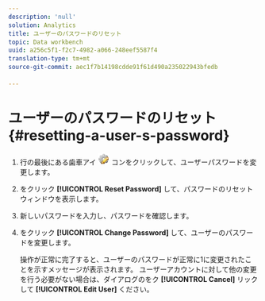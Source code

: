 ```yaml
---
description: 'null'
solution: Analytics
title: ユーザーのパスワードのリセット
topic: Data workbench
uuid: a256c5f1-f2c7-4982-a066-248eef5587f4
translation-type: tm+mt
source-git-commit: aec1f7b14198cdde91f61d490a235022943bfedb

---
```



# ユーザーのパスワードのリセット{#resetting-a-user-s-password}

1. 行の最後にある歯車アイ ![](assets/edit_icon.png) コンをクリックして、ユーザーパスワードを変更します。
1. をクリック **[!UICONTROL Reset Password]** して、パスワードのリセットウィンドウを表示します。
1. 新しいパスワードを入力し、パスワードを確認します。
1. をクリック **[!UICONTROL Change Password]** して、ユーザーのパスワードを変更します。

   操作が正常に完了すると、ユーザーのパスワードが正常に1に変更されたことを示すメッセージが表示されます。 ユーザーアカウントに対して他の変更を行う必要がない場合は、ダイアログのをク **[!UICONTROL Cancel]** リックして **[!UICONTROL Edit User]** ください。
